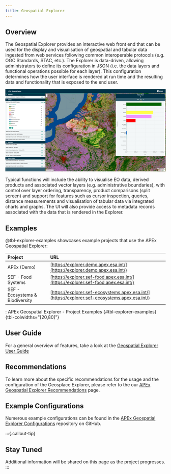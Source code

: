 ```yaml
---
title: Geospatial Explorer
---
```


## Overview

The Geospatial Explorer provides an interactive web front end that can be used for the display and visualisation of
geospatial and tabular data ingested from web services following common interoperable protocols (e.g. OGC Standards,
STAC, etc.). The Explorer is data-driven, allowing administrators to define its configuration in
JSON (i.e. the data layers and functional operations possible for each layer). This configuration determines how the
user interface is rendered at run time and the resulting data and functionality that is exposed to the end user.

![APEx Geospatial Explorer](images/ge.png)

Typical functions will include the ability to visualise EO data, derived products and associated vector layers (e.g.
administrative boundaries), with control over layer ordering, transparency, product comparisons (split screen) and
support for features such as cursor inspection, queries, distance measurements and visualisation of tabular data via
integrated charts and graphs. The UI will also provide access to metadata records associated with the data that is
rendered in the Explorer.

## Examples

@tbl-explorer-examples showcases example projects that use the APEx Geospatial Explorer:

| Project                         | URL                                                                                            |
| :------------------------------ | :--------------------------------------------------------------------------------------------- |
| APEx (Demo)                     | [https://explorer.demo.apex.esa.int/](https://explorer.demo.apex.esa.int/)                     |
| SEF - Food Systems              | [https://explorer.sef-food.apex.esa.int/](https://explorer.sef-food.apex.esa.int/)             |
| SEF - Ecosystems & Biodiversity | [https://explorer.sef-ecosystems.apex.esa.int/](https://explorer.sef-ecosystems.apex.esa.int/) |

: APEx Geospatial Explorer - Project Examples {#tbl-explorer-examples}{tbl-colwidths="[20,80]"}

## User Guide

For a general overview of features, take a look at the [Geospatial Explorer User Guide](../guides/geospatial_explorer/geospatial_explorer_guide.qmd)

## Recommendations

To learn more about the specific recommendations for the usage and the configuration of the Geosplace Explorer, please
refer to the our [APEx Geospatial Explorer Recommendations](../interoperability/geospatial_explorer.qmd) page.

## Example Configurations

Numerous example configurations can be found in the
[APEx Geospatial Explorer Configurations](https://github.com/ESA-APEx/apex_geospatial_explorer_configs) repository on GitHub.

:::{.callout-tip}

## Stay Tuned

Additional information will be shared on this page as the project progresses.
:::
